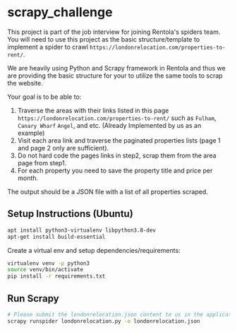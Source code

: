 # scrapy_challenge

This project is part of the job interview for joining Rentola's spiders team. You will need to use this project as the basic structure/template to implement a spider to crawl `https://londonrelocation.com/properties-to-rent/`.

We are heavily using Python and Scrapy framework in Rentola and thus we are providing the basic structure for your to utilize the same tools to scrap the website.

Your goal is to be able to:
1. Traverse the areas with their links listed in this page `https://londonrelocation.com/properties-to-rent/` such as `Fulham`, `Canary Wharf` `Angel`, and etc. (Already Implemented by us as an example)
2. Visit each area link and traverse the paginated properties lists (page 1 and page 2 only are sufficient).
3. Do not hard code the pages links in step2, scrap them from the area page from step1.
4. For each property you need to save the property title and price per month.

The output should be a JSON file with a list of all properties scraped.

## Setup Instructions (Ubuntu)

```bash
apt install python3-virtualenv libpython3.8-dev
apt-get install build-essential
```

Create a virtual env and setup dependencies/requirements:
```bash
virtualenv venv -p python3
source venv/bin/activate
pip install -r requirements.txt
```

## Run Scrapy

```bash
# Please submit the londonrelocation.json content to us in the application form
scrapy runspider londonrelocation.py -o londonrelocation.json
```
